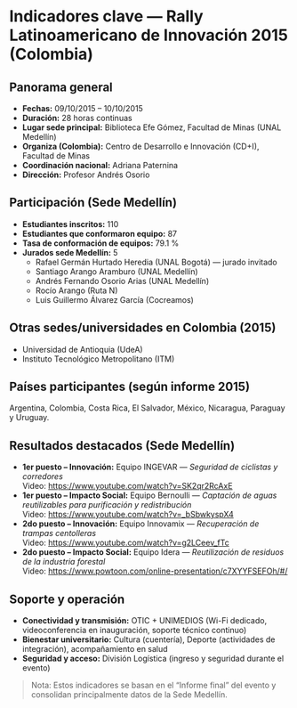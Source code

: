 # Indicadores clave — Rally Latinoamericano de Innovación 2015 (Colombia)

## Panorama general
- **Fechas:** 09/10/2015 – 10/10/2015  
- **Duración:** 28 horas continuas  
- **Lugar sede principal:** Biblioteca Efe Gómez, Facultad de Minas (UNAL Medellín)  
- **Organiza (Colombia):** Centro de Desarrollo e Innovación (CD+I), Facultad de Minas  
- **Coordinación nacional:** Adriana Paternina  
- **Dirección:** Profesor Andrés Osorio

## Participación (Sede Medellín)
- **Estudiantes inscritos:** 110  
- **Estudiantes que conformaron equipo:** 87  
- **Tasa de conformación de equipos:** 79.1 %  
- **Jurados sede Medellín:** 5  
  - Rafael Germán Hurtado Heredia (UNAL Bogotá) — jurado invitado  
  - Santiago Arango Aramburo (UNAL Medellín)  
  - Andrés Fernando Osorio Arias (UNAL Medellín)  
  - Rocío Arango (Ruta N)  
  - Luis Guillermo Álvarez García (Cocreamos)

## Otras sedes/universidades en Colombia (2015)
- Universidad de Antioquia (UdeA)  
- Instituto Tecnológico Metropolitano (ITM)

## Países participantes (según informe 2015)
Argentina, Colombia, Costa Rica, El Salvador, México, Nicaragua, Paraguay y Uruguay.

## Resultados destacados (Sede Medellín)
- **1er puesto – Innovación:** Equipo INGEVAR — *Seguridad de ciclistas y corredores*  
  Video: https://www.youtube.com/watch?v=SK2qr2RcAxE  
- **1er puesto – Impacto Social:** Equipo Bernoulli — *Captación de aguas reutilizables para purificación y redistribución*  
  Video: https://www.youtube.com/watch?v=_bSbwkyspX4  
- **2do puesto – Innovación:** Equipo Innovamix — *Recuperación de trampas centolleras*  
  Video: https://www.youtube.com/watch?v=g2LCeev_fTc  
- **2do puesto – Impacto Social:** Equipo Idera — *Reutilización de residuos de la industria forestal*  
  Video: https://www.powtoon.com/online-presentation/c7XYYFSEFOh/#/

## Soporte y operación
- **Conectividad y transmisión:** OTIC + UNIMEDIOS (Wi-Fi dedicado, videoconferencia en inauguración, soporte técnico continuo)  
- **Bienestar universitario:** Cultura (cuentería), Deporte (actividades de integración), acompañamiento en salud  
- **Seguridad y acceso:** División Logística (ingreso y seguridad durante el evento)

> Nota: Estos indicadores se basan en el “Informe final” del evento y consolidan principalmente datos de la Sede Medellín.

